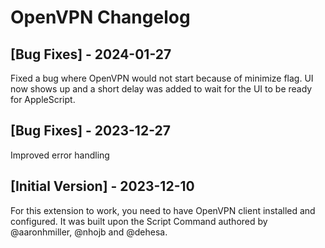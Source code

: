 # OpenVPN Changelog

## [Bug Fixes] - 2024-01-27

Fixed a bug where OpenVPN would not start because of minimize flag. UI now shows up and a short delay was added to wait for the UI to be ready for AppleScript.

## [Bug Fixes] - 2023-12-27

Improved error handling

## [Initial Version] - 2023-12-10

For this extension to work, you need to have OpenVPN client installed and configured. It was built upon the Script Command authored by @aaronhmiller, @nhojb and @dehesa.
